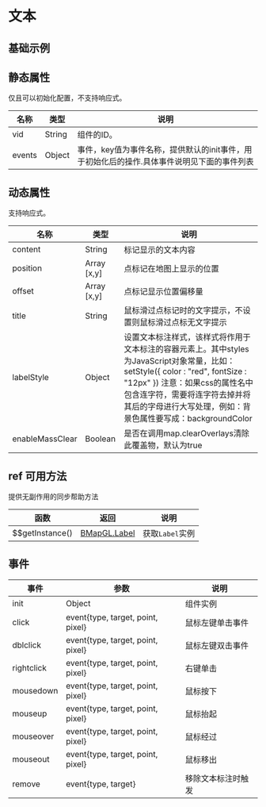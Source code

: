 # 文本

## 基础示例

<vuep template="#example"></vuep>

<script v-pre type="text/x-template" id="example">

  <template>
    <div class="bmap-page-container">
      <el-bmap vid="bmapDemo" :zoom="zoom" :center="center" class="bmap-demo">
        <el-bmap-label v-for="label in labels" :content="label.content" :label-style="label.style" :offset="label.offset" :position="label.position" :events="label.events"></el-bmap-label>
      </el-bmap>
    </div>
  </template>

  <style>
    .bmap-page-container {
      height: 300px;
    }
  </style>

  <script>
    module.exports = {
      data () {
        return {
          zoom: 15,
          center: [121.5273285, 31.21515044],
          labels: [
            {
              position: [121.5273285, 31.21515044],
              content: 'hello world',
              offset: [0, 0],
              style: {
                color: 'yellow'
              },
              events: {
                click: () => {
                  alert('click text');
                }
              }
            }
          ]
        }
      }
    };
  </script>

</script>


## 静态属性
仅且可以初始化配置，不支持响应式。

名称 | 类型 | 说明
---|---|---|
vid | String | 组件的ID。
events | Object | 事件，key值为事件名称，提供默认的init事件，用于初始化后的操作.具体事件说明见下面的事件列表

## 动态属性
支持响应式。

名称 | 类型 | 说明
---|---|---|
content |  String |  标记显示的文本内容
position |  Array [x,y] |  点标记在地图上显示的位置
offset |  Array [x,y] | 点标记显示位置偏移量
title | String |  鼠标滑过点标记时的文字提示，不设置则鼠标滑过点标无文字提示
labelStyle | Object | 设置文本标注样式，该样式将作用于文本标注的容器元素上。其中styles为JavaScript对象常量，比如： setStyle({ color : "red", fontSize : "12px" }) 注意：如果css的属性名中包含连字符，需要将连字符去掉并将其后的字母进行大写处理，例如：背景色属性要写成：backgroundColor
enableMassClear | Boolean | 是否在调用map.clearOverlays清除此覆盖物，默认为true



## ref 可用方法
提供无副作用的同步帮助方法

函数 | 返回 | 说明
---|---|---|
$$getInstance() | [BMapGL.Label](http://lbsyun.baidu.com/cms/jsapi/reference/jsapi_webgl_1_0.html#a3b8) | 获取`Label`实例


## 事件

事件 | 参数 | 说明
---|---|---|
init | Object | 组件实例
click | event{type, target, point, pixel} | 鼠标左键单击事件
dblclick | event{type, target, point, pixel} | 鼠标左键双击事件
rightclick | event{type, target, point, pixel} | 右键单击
mousedown | event{type, target, point, pixel} | 鼠标按下
mouseup | event{type, target, point, pixel} | 鼠标抬起
mouseover | event{type, target, point, pixel} | 鼠标经过
mouseout | event{type, target, point, pixel} | 鼠标移出
remove | event{type, target} | 移除文本标注时触发
